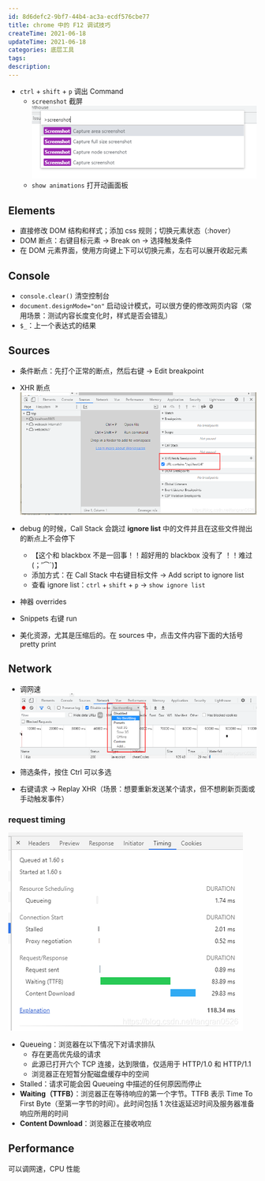```yaml
---
id: 8d6defc2-9bf7-44b4-ac3a-ecdf576cbe77
title: chrome 中的 F12 调试技巧
createTime: 2021-06-18
updateTime: 2021-06-18
categories: 底层工具
tags:
description:
---
```


- `ctrl` + `shift` + `p` 调出 Command
  - `screenshot` 截屏
    ![在这里插入图片描述](..\post-assets\80ac0a61-7dc7-43f9-9703-4d3b92e035b3.png)
  - `show animations` 打开动画面板

## Elements

- 直接修改 DOM 结构和样式；添加 css 规则；切换元素状态（:hover）
- DOM 断点：右键目标元素 -> Break on -> 选择触发条件
- 在 DOM 元素界面，使用方向键上下可以切换元素，左右可以展开收起元素

## Console

- `console.clear()` 清空控制台
- `document.designMode="on"` 启动设计模式，可以很方便的修改网页内容（常用场景：测试内容长度变化时，样式是否会错乱）
- `$_`：上一个表达式的结果

## Sources

- 条件断点：先打个正常的断点，然后右键 -> Edit breakpoint
- XHR 断点
  ![在这里插入图片描述](..\post-assets\a18d7ff0-26c7-4039-a163-6c4bbff1eb6d.png)
- debug 的时候，Call Stack 会跳过 **ignore list** 中的文件并且在这些文件抛出的断点上不会停下

  - 【这个和 blackbox 不是一回事！！超好用的 blackbox 没有了 ！！难过(；′⌒`)】
  - 添加方式：在 Call Stack 中右键目标文件 -> Add script to ignore list
  - 查看 ignore list：`ctrl` + `shift` + `p` -> `show ignore list`

- 神器 overrides
- Snippets 右键 run
- 美化资源，尤其是压缩后的。在 sources 中，点击文件内容下面的大括号 pretty print

## Network

- 调网速
  ![在这里插入图片描述](..\post-assets\d5015461-1255-472b-a327-be273571292b.png)

- 筛选条件，按住 Ctrl 可以多选
- 右键请求 -> Replay XHR（场景：想要重新发送某个请求，但不想刷新页面或手动触发事件）

### request timing

![在这里插入图片描述](..\post-assets\f4feba48-007d-401f-bc2f-67316edf1577.png)

- Queueing：浏览器在以下情况下对请求排队
  - 存在更高优先级的请求
  - 此源已打开六个 TCP 连接，达到限值，仅适用于 HTTP/1.0 和 HTTP/1.1
  - 浏览器正在短暂分配磁盘缓存中的空间
- Stalled：请求可能会因 Queueing 中描述的任何原因而停止
- **Waiting（TTFB）**：浏览器正在等待响应的第一个字节。TTFB 表示 Time To First Byte（至第一字节的时间）。此时间包括 1 次往返延迟时间及服务器准备响应所用的时间
- **Content Download**：浏览器正在接收响应

## Performance

可以调网速，CPU 性能
